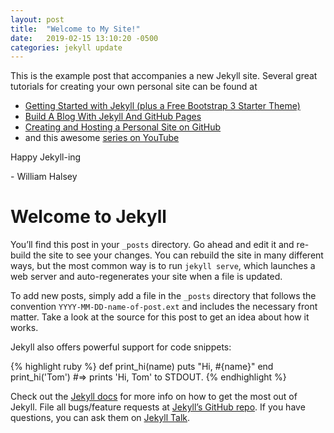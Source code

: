 ```yaml
---
layout: post
title:  "Welcome to My Site!"
date:   2019-02-15 13:10:20 -0500
categories: jekyll update
---
```


This is the example post that accompanies a new Jekyll site. Several great tutorials for creating your own personal
site can be found at

- [Getting Started with Jekyll (plus a Free Bootstrap 3 Starter Theme)][site1]
- [Build A Blog With Jekyll And GitHub Pages][site2]
- [Creating and Hosting a Personal Site on GitHub][site3]
- and this awesome [series on YouTube][site4]

Happy Jekyll-ing

\- William Halsey

# Welcome to Jekyll

You’ll find this post in your `_posts` directory. Go ahead and edit it and re-build the site to see your changes. You
can rebuild the site in many different ways, but the most common way is to run `jekyll serve`, which launches a web
server and auto-regenerates your site when a file is updated.

To add new posts, simply add a file in the `_posts` directory that follows the convention `YYYY-MM-DD-name-of-post.ext`
and includes the necessary front matter. Take a look at the source for this post to get an idea about how it works.

Jekyll also offers powerful support for code snippets:

{% highlight ruby %}
def print_hi(name)
  puts "Hi, #{name}"
end
print_hi('Tom')
#=> prints 'Hi, Tom' to STDOUT.
{% endhighlight %}

Check out the [Jekyll docs][jekyll-docs] for more info on how to get the most out of Jekyll. File all bugs/feature
requests at [Jekyll’s GitHub repo][jekyll-gh]. If you have questions, you can ask them on [Jekyll Talk][jekyll-talk].

[site1]: https://scotch.io/tutorials/getting-started-with-jekyll-plus-a-free-bootstrap-3-starter-theme
[site2]: https://www.smashingmagazine.com/2014/08/build-blog-jekyll-github-pages/
[site3]: http://jmcglone.com/guides/github-pages/
[site4]: https://www.youtube.com/playlist?list=PLLAZ4kZ9dFpOPV5C5Ay0pHaa0RJFhcmcB
[jekyll-docs]: https://jekyllrb.com/docs/home
[jekyll-gh]:   https://github.com/jekyll/jekyll
[jekyll-talk]: https://talk.jekyllrb.com/
